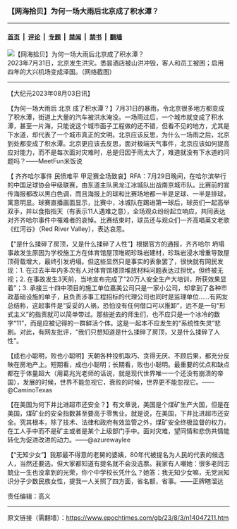 ### 【网海拾贝】为何一场大雨后北京成了积水潭？

---

#### [首页](../../../..?n14047211) &nbsp;|&nbsp; [评论](../../../../../epoch-comment?n14047211) &nbsp;|&nbsp; [专题](../../../../../epoch-special?n14047211) &nbsp;|&nbsp; [禁闻](../../../../../epoch-news?n14047211) &nbsp;|&nbsp; [禁书](../../../../../books?n14047211) &nbsp;|&nbsp; [翻墙](https://github.com/gfw-breaker/nogfw/blob/master/README.md?n14047211)


<div><img alt="【网海拾贝】为何一场大雨后北京成了积水潭？" class="attachment-djy_600_400 size-djy_600_400 wp-post-image" src="https://i.epochtimes.com/assets/uploads/2023/08/id14047232-Collage-Maker-01-Aug-2023-05-26-PM-9001.jpeg"/>
<div class="caption">
 2023年7月31日，北京发生洪灾。悉昙酒店被山洪冲毁，客人和员工被困；启用四年的大兴机场变成泽国。（网络截图）
</div></div><hr/><div class="post_content" id="artbody" itemprop="articleBody">
 <!-- article content begin -->
 <p>
  【大纪元2023年08月03日讯】
 </p>
 <p>
  【为何一场大雨后
  <ok href="https://www.epochtimes.com/gb/tag/%E5%8C%97%E4%BA%AC.html">
   北京
  </ok>
  成了积水潭？】7月31日的暴雨，令北京很多地方都变成了积水潭，街道上大量的汽车被洪水淹没。一场雨过后，一个城市就变成了积水潭，甚至一片海，只能说这个城市面子工程做的还不错，但看不见的地方，尤其是下水道，却代表了一个城市真正的文明。北京应该反思，为什么一场雨之后，北京到处都变成了积水潭。北京更应该去反思，面对极端天气事件，北京应该如何提高应对能力，而不是每次面对灾难时，总是归因于雨太大了，难道就没有下水道的问题吗？——MeetFun米饭说
 </p>
 <p>
  【
  <ok href="https://www.epochtimes.com/gb/tag/%E9%BD%90%E9%BD%90%E5%93%88%E5%B0%94%E4%BA%8B%E4%BB%B6.html">
   齐齐哈尔事件
  </ok>
  民愤难平 甲足赛全场致哀】RFA：7月29日晚间，在哈尔滨举行的中国足球协会甲级联赛，由东道主队黑龙江冰城队出战南京城市队。比赛前的宣传海报都改以黑白色调，而且海报上的球和比赛场地都一半是足球、一半是排球，寓意明显。球赛直播画面显示，比赛中，冰城队在踢进第一球后，球员们一起高举双手，并以食指指天（有表示11人遇难之意），全场观众纷纷起立响应，共同表达对齐齐哈尔事件中罹难者的哀悼。比赛结束时，球员还与观众们一齐高唱英文老歌《红河谷》（Red River Valley），表达哀思。
 </p>
 <p>
  【“是什么揉碎了房顶，又是什么揉碎了人性”】根据官方的通报，齐齐哈尔
  <ok href="https://www.epochtimes.com/gb/tag/%E5%9D%8D%E5%A1%8C.html">
   坍塌
  </ok>
  事故发生原因为学校施工方在体育馆屋顶堆砌珍珠岩建材，珍珠岩浸水增重导致屋顶荷载增大，最终引发坍塌。但这些显然只是事实的表象罢了，很快就有网民发现：1. 在过去半年内多次有人对体育馆楼顶堆放材料问题表达过担忧，但终被无视；2. 在事故发生3天前，当地宣布完成了“20万人安全生产大培训，所获效果显着”；3. 承接三十四中项目的施工单位嘉美公司只是一家小公司，却拿到了各种市政基础设施的单子，且负责涉事工程招标的代理公司也同时是监理单位……有网友总结称，这起事件是“妥妥的人祸，恐怕没有任何借口可以推卸”，远不是一句“形式主义”的指责就可以简单带过。那些逝去的师生们，也不应只是一个冰冷的数字“11”，而是应被记得的一群鲜活个体。这是一起本不应发生的“系统性失灵”悲剧。对此，有网友批评，“我们只想知道是什么揉碎了房顶，又是什么揉碎了人性”。
 </p>
 <p>
  【成也小聪明，败也小聪明】天朝各种投机取巧、贪得无厌、不顾后果，都充分反映在房地产上。短期看，成也小聪明；长期看，败也小聪明。最重要的优点和缺点都在于体量超大（用葛兆光老师的话说，就是现代世界唯一一个还没有崩溃的帝国），发展的时候，世界不能忽视它，衰败的时候，世界更不能忽视它。——@CaminoTexas
 </p>
 <p>
  【在美国为何下井比进超市还安全？】有文章说，美国是个煤矿生产大国，但是在美国，煤矿业的安全指数甚至要高于零售业。就是说，在美国，下井比进超市还安全。究其根本，除了技术、法律和政府有效监管之外，煤矿安全终极监督的权力，在工人手中而不是矿主或者是某个上级部门手中。面对灾难，望同情和悲伤共情能转化为促进改进的动力。——@azurewaylee
 </p>
 <p>
  【“无知少女”】我那最不得意的老舅的婆姨，80年代被提名为人民的代表的候选人，当然还要选，但大家都知道有提名就不会没选票。我家有人嘲她：很多老同志兢业一生也没拿到的光荣，你个中学校长凭什么？她答：我无知少女嘛，无党派知识分子少数民族女性，提我一人关照了四方面，省名额，省事。——正牌瞎溜达
 </p>
 <p>
  责任编辑：高义
 </p>
 <!-- article content end -->
 <div id="below_article_ad">
 </div>
</div>


---

原文链接（需翻墙）：https://www.epochtimes.com/gb/23/8/3/n14047211.htm